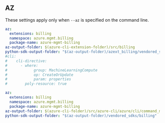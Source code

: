 ## AZ
These settings apply only when `--az` is specified on the command line.
``` yaml $(az) && $(target-mode) != 'core'
az:
  extensions: billing
  namespace: azure.mgmt.billing
  package-name: azure-mgmt-billing
az-output-folder: $(azure-cli-extension-folder)/src/billing
python-sdk-output-folder: "$(az-output-folder)/azext_billing/vendored_sdks/billing"
#cli:
#    cli-directive:
#      - where:
#            group: MachineLearningCompute
#            op: CreateOrUpdate
#            param: properties
#        poly-resource: true
```
``` yaml $(az) && $(target-mode) == 'core'
az:
  extensions: billing
  namespace: azure.mgmt.billing
  package-name: azure-mgmt-billing
az-output-folder: $(azure-cli-folder)/src/azure-cli/azure/cli/command_modules/billing
python-sdk-output-folder: "$(az-output-folder)/vendored_sdks/billing"
```
